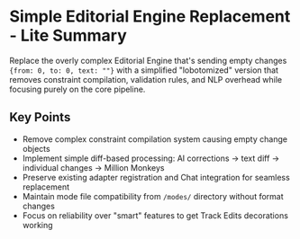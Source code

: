# Simple Editorial Engine Replacement - Lite Summary

Replace the overly complex Editorial Engine that's sending empty changes `{from: 0, to: 0, text: ""}` with a simplified "lobotomized" version that removes constraint compilation, validation rules, and NLP overhead while focusing purely on the core pipeline.

## Key Points
- Remove complex constraint compilation system causing empty change objects
- Implement simple diff-based processing: AI corrections → text diff → individual changes → Million Monkeys
- Preserve existing adapter registration and Chat integration for seamless replacement
- Maintain mode file compatibility from `/modes/` directory without format changes
- Focus on reliability over "smart" features to get Track Edits decorations working